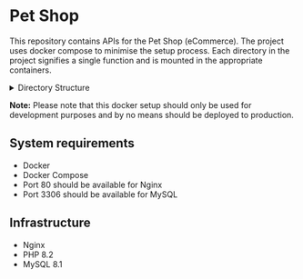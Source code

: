 # Pet Shop

This repository contains APIs for the Pet Shop (eCommerce). The project uses docker compose to minimise the setup process. Each directory in the project signifies a single function and is mounted in the appropriate containers.

<details>
<summary>Directory Structure</summary>

### build/ directory
The build directory contains instructions for building a container. It provides us with a logical separation of build steps.

### config/ directory
The config directory contains configuration attached to containers. It helps us to persist the configuration even when the containers are rebooted.

### data/ directory
The data directory contains container related data. It helps us to persist the application specific data even when the containers are rebooted.

### repository/ directory
The repository directory will contain the Laravel application.

</details>

**Note:** Please note that this docker setup should only be used for development purposes and by no means should be deployed to production.

## System requirements

* Docker
* Docker Compose
* Port 80 should be available for Nginx
* Port 3306 should be available for MySQL

## Infrastructure

* Nginx
* PHP 8.2
* MySQL 8.1
